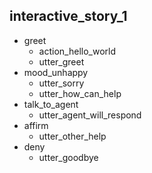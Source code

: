 
## interactive_story_1
* greet
    - action_hello_world
    - utter_greet
* mood_unhappy
    - utter_sorry
    - utter_how_can_help
* talk_to_agent
    - utter_agent_will_respond
* affirm
    - utter_other_help
* deny
    - utter_goodbye
